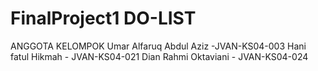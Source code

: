 # FinalProject1 DO-LIST
ANGGOTA KELOMPOK
Umar Alfaruq Abdul Aziz -JVAN-KS04-003
Hani fatul Hikmah - JVAN-KS04-021
Dian Rahmi Oktaviani - JVAN-KS04-024
